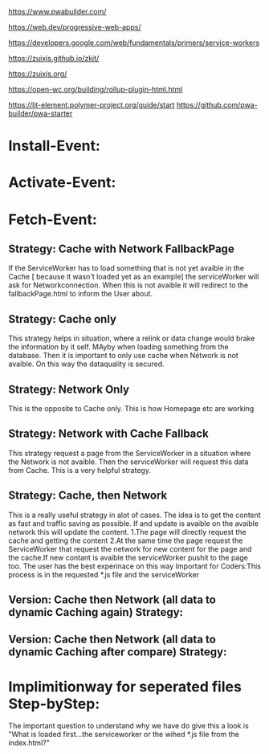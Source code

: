 https://www.pwabuilder.com/

https://web.dev/progressive-web-apps/

https://developers.google.com/web/fundamentals/primers/service-workers

https://zuixjs.github.io/zkit/

https://zuixjs.org/


https://open-wc.org/building/rollup-plugin-html.html


https://lit-element.polymer-project.org/guide/start
https://github.com/pwa-builder/pwa-starter

# Install-Event:

# Activate-Event:

# Fetch-Event:
## Strategy: Cache with Network FallbackPage

If the ServiceWorker has to load something that is not yet avaible in the Cache [ because it wasn't loaded yet as an example] 
the serviceWorker will ask for Networkconnection. When this is not avaible it will redirect  to the fallbackPage.html to inform the User about.


## Strategy: Cache only

This strategy helps in situation, where a relink or data change would brake the information by it self. MAyby when loading something from the database.
Then it is important to only use cache when Nétwork is not avaible. On this way the dataquality is secured.

## Strategy: Network Only

This is the opposite to Cache only. This is how Homepage etc are working

## Strategy: Network with Cache Fallback

This strategy request a page from the ServiceWorker in a situation where the Network is not avaible.
Then the serviceWorker will request this data from Cache. This is a very helpful strategy.

## Strategy: Cache, then Network
This is a really useful strategy in alot of cases. The idea is to get the content as fast and traffic saving as possible.
If and update is avaible on the avaible network this will update the content.
1.The page will directly request the cache and getting the content
2.At the same time the page request the ServiceWorker that request the network for new content for the page and the cache.If new contant is avaible the serviceWorker pushit to the  page too. The user has the best experinace on this way
Important for Coders:This  process is in the requested *.js file and the serviceWorker

## Version: Cache then  Network  (all data to dynamic Caching again) Strategy:


## Version: Cache then  Network  (all data to dynamic Caching after compare) Strategy:

# Implimitionway for seperated files Step-byStep:
The important question to understand why we have do give this a look is "What is loaded first...the serviceworker or the wihed *.js file from the index.html?"




